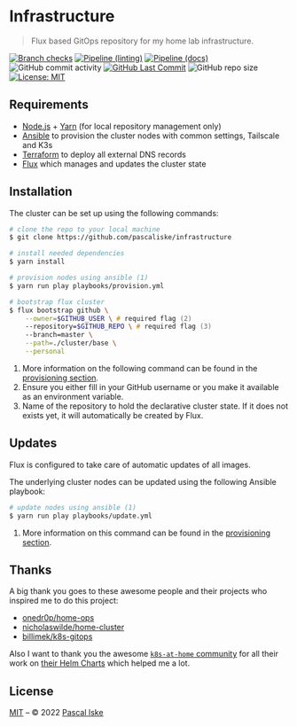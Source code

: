 # Infrastructure

> Flux based GitOps repository for my home lab infrastructure.

[![Branch checks](https://img.shields.io/github/checks-status/pascaliske/infrastructure/master?style=flat-square)](https://github.com/pascaliske/infrastructure) [![Pipeline (linting)](https://img.shields.io/github/workflow/status/pascaliske/infrastructure/Linting/master?label=linting&style=flat-square)](https://github.com/pascaliske/infrastructure/actions/workflows/linting.yml) [![Pipeline (docs)](https://img.shields.io/github/workflow/status/pascaliske/infrastructure/Build%20Docs/master?label=docs&style=flat-square)](https://github.com/pascaliske/infrastructure/actions/workflows/docs.yml) ![GitHub commit activity](https://img.shields.io/github/commit-activity/m/pascaliske/infrastructure?style=flat-square) [![GitHub Last Commit](https://img.shields.io/github/last-commit/pascaliske/infrastructure?style=flat-square)](https://github.com/pascaliske/infrastructure) ![GitHub repo size](https://img.shields.io/github/repo-size/pascaliske/infrastructure?style=flat-square) [![License: MIT](https://img.shields.io/badge/License-MIT-blue.svg?style=flat-square)](https://opensource.org/licenses/MIT)

## Requirements

- [Node.js](https://nodejs.org/) + [Yarn](https://yarnpkg.com) (for local repository management only)
- [Ansible](https://docs.ansible.com/ansible/latest/installation_guide/intro_installation.html) to provision the cluster nodes with common settings, Tailscale and K3s
- [Terraform](https://www.terraform.io/) to deploy all external DNS records
- [Flux](https://fluxcd.io/docs/installation/) which manages and updates the cluster state

## Installation

The cluster can be set up using the following commands:

```zsh
# clone the repo to your local machine
$ git clone https://github.com/pascaliske/infrastructure

# install needed dependencies
$ yarn install

# provision nodes using ansible (1)
$ yarn run play playbooks/provision.yml

# bootstrap flux cluster
$ flux bootstrap github \
    --owner=$GITHUB_USER \ # required flag (2)
    --repository=$GITHUB_REPO \ # required flag (3)
    --branch=master \
    --path=./cluster/base \
    --personal
```

1. More information on the following command can be found in the [provisioning section](/provisioning/#provisionyml).
2. Ensure you either fill in your GitHub username or you make it available as an environment variable.
3. Name of the repository to hold the declarative cluster state. If it does not exists yet, it will automatically be created by Flux.

## Updates

Flux is configured to take care of automatic updates of all images.

The underlying cluster nodes can be updated using the following Ansible playbook:

```zsh
# update nodes using ansible (1)
$ yarn run play playbooks/update.yml
```

1. More information on this command can be found in the [provisioning section](/provisioning/#updateyml).

## Thanks

A big thank you goes to these awesome people and their projects who inspired me to do this project:

- [onedr0p/home-ops](https://github.com/onedr0p/home-ops)
- [nicholaswilde/home-cluster](https://github.com/nicholaswilde/home-cluster)
- [billimek/k8s-gitops](https://github.com/billimek/k8s-gitops)

Also I want to thank you the awesome [`k8s-at-home` community](https://github.com/k8s-at-home/) for all their work on [their Helm Charts](https://github.com/k8s-at-home/charts) which helped me a lot.

## License

[MIT](LICENSE.md) – © 2022 [Pascal Iske](https://pascaliske.dev)
